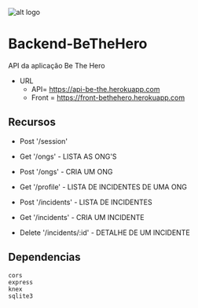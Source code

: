  ![alt logo](https://front-bethehero.herokuapp.com/static/media/logo.7eea718b.svg)

# Backend-BeTheHero
API da aplicação Be The Hero
- URL
  - API= https://api-be-the.herokuapp.com
  - Front = https://front-bethehero.herokuapp.com
## Recursos
- Post '/session'

- Get '/ongs' - LISTA AS ONG'S
- Post '/ongs' - CRIA UM ONG

- Get '/profile' - LISTA DE INCIDENTES DE UMA ONG

- Post '/incidents' - LISTA DE INCIDENTES
- Get '/incidents' - CRIA UM INCIDENTE
- Delete '/incidents/:id' - DETALHE DE UM INCIDENTE

## Dependencias

    cors
    express
    knex
    sqlite3
